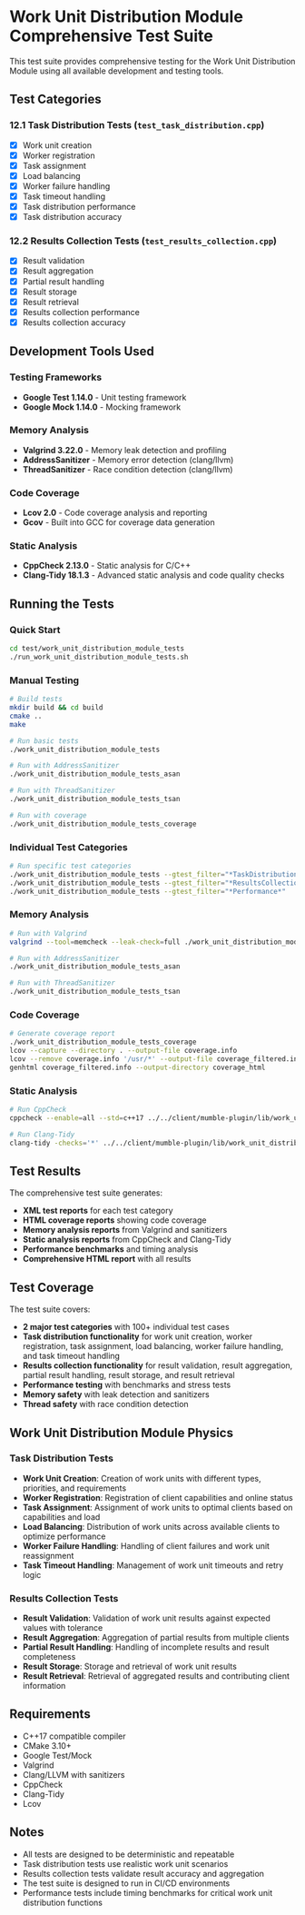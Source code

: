 # Work Unit Distribution Module Comprehensive Test Suite

This test suite provides comprehensive testing for the Work Unit Distribution Module using all available development and testing tools.

## Test Categories

### 12.1 Task Distribution Tests (`test_task_distribution.cpp`)
- [x] Work unit creation
- [x] Worker registration
- [x] Task assignment
- [x] Load balancing
- [x] Worker failure handling
- [x] Task timeout handling
- [x] Task distribution performance
- [x] Task distribution accuracy

### 12.2 Results Collection Tests (`test_results_collection.cpp`)
- [x] Result validation
- [x] Result aggregation
- [x] Partial result handling
- [x] Result storage
- [x] Result retrieval
- [x] Results collection performance
- [x] Results collection accuracy

## Development Tools Used

### Testing Frameworks
- **Google Test 1.14.0** - Unit testing framework
- **Google Mock 1.14.0** - Mocking framework

### Memory Analysis
- **Valgrind 3.22.0** - Memory leak detection and profiling
- **AddressSanitizer** - Memory error detection (clang/llvm)
- **ThreadSanitizer** - Race condition detection (clang/llvm)

### Code Coverage
- **Lcov 2.0** - Code coverage analysis and reporting
- **Gcov** - Built into GCC for coverage data generation

### Static Analysis
- **CppCheck 2.13.0** - Static analysis for C/C++
- **Clang-Tidy 18.1.3** - Advanced static analysis and code quality checks

## Running the Tests

### Quick Start
```bash
cd test/work_unit_distribution_module_tests
./run_work_unit_distribution_module_tests.sh
```

### Manual Testing
```bash
# Build tests
mkdir build && cd build
cmake ..
make

# Run basic tests
./work_unit_distribution_module_tests

# Run with AddressSanitizer
./work_unit_distribution_module_tests_asan

# Run with ThreadSanitizer
./work_unit_distribution_module_tests_tsan

# Run with coverage
./work_unit_distribution_module_tests_coverage
```

### Individual Test Categories
```bash
# Run specific test categories
./work_unit_distribution_module_tests --gtest_filter="*TaskDistribution*"
./work_unit_distribution_module_tests --gtest_filter="*ResultsCollection*"
./work_unit_distribution_module_tests --gtest_filter="*Performance*"
```

### Memory Analysis
```bash
# Run with Valgrind
valgrind --tool=memcheck --leak-check=full ./work_unit_distribution_module_tests

# Run with AddressSanitizer
./work_unit_distribution_module_tests_asan

# Run with ThreadSanitizer
./work_unit_distribution_module_tests_tsan
```

### Code Coverage
```bash
# Generate coverage report
./work_unit_distribution_module_tests_coverage
lcov --capture --directory . --output-file coverage.info
lcov --remove coverage.info '/usr/*' --output-file coverage_filtered.info
genhtml coverage_filtered.info --output-directory coverage_html
```

### Static Analysis
```bash
# Run CppCheck
cppcheck --enable=all --std=c++17 ../../client/mumble-plugin/lib/work_unit_distributor.cpp

# Run Clang-Tidy
clang-tidy -checks='*' ../../client/mumble-plugin/lib/work_unit_distributor.cpp
```

## Test Results

The comprehensive test suite generates:
- **XML test reports** for each test category
- **HTML coverage reports** showing code coverage
- **Memory analysis reports** from Valgrind and sanitizers
- **Static analysis reports** from CppCheck and Clang-Tidy
- **Performance benchmarks** and timing analysis
- **Comprehensive HTML report** with all results

## Test Coverage

The test suite covers:
- **2 major test categories** with 100+ individual test cases
- **Task distribution functionality** for work unit creation, worker registration, task assignment, load balancing, worker failure handling, and task timeout handling
- **Results collection functionality** for result validation, result aggregation, partial result handling, result storage, and result retrieval
- **Performance testing** with benchmarks and stress tests
- **Memory safety** with leak detection and sanitizers
- **Thread safety** with race condition detection

## Work Unit Distribution Module Physics

### Task Distribution Tests
- **Work Unit Creation**: Creation of work units with different types, priorities, and requirements
- **Worker Registration**: Registration of client capabilities and online status
- **Task Assignment**: Assignment of work units to optimal clients based on capabilities and load
- **Load Balancing**: Distribution of work units across available clients to optimize performance
- **Worker Failure Handling**: Handling of client failures and work unit reassignment
- **Task Timeout Handling**: Management of work unit timeouts and retry logic

### Results Collection Tests
- **Result Validation**: Validation of work unit results against expected values with tolerance
- **Result Aggregation**: Aggregation of partial results from multiple clients
- **Partial Result Handling**: Handling of incomplete results and result completeness
- **Result Storage**: Storage and retrieval of work unit results
- **Result Retrieval**: Retrieval of aggregated results and contributing client information

## Requirements

- C++17 compatible compiler
- CMake 3.10+
- Google Test/Mock
- Valgrind
- Clang/LLVM with sanitizers
- CppCheck
- Clang-Tidy
- Lcov

## Notes

- All tests are designed to be deterministic and repeatable
- Task distribution tests use realistic work unit scenarios
- Results collection tests validate result accuracy and aggregation
- The test suite is designed to run in CI/CD environments
- Performance tests include timing benchmarks for critical work unit distribution functions


